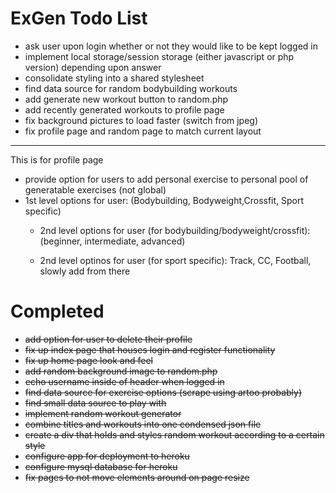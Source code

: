 # ExGen Todo List

- ask user upon login whether or not they would like to be kept logged in
- implement local storage/session storage (either javascript or php version) depending upon answer
- consolidate styling into a shared stylesheet
- find data source for random bodybuilding workouts
- add generate new workout button to random.php
- add recently generated workouts to profile page
- fix background pictures to load faster (switch from jpeg)
- fix profile page and random page to match current layout



---
This is for profile page 
- provide option for users to add personal exercise to personal pool of generatable exercises (not global)
-  1st level options for user:
      (Bodybuilding, Bodyweight,Crossfit, Sport specific)
   - 2nd level options for user (for bodybuilding/bodyweight/crossfit):
      (beginner, intermediate, advanced)

   - 2nd level optinos for user (for sport specific):
       Track, CC, Football, slowly add from there 


# Completed
- ~~add option for user to delete their profile~~
- ~~fix up index page that houses login and register functionality~~
- ~~fix up home page look and feel~~
- ~~add random background image to random.php~~
- ~~echo username inside of header when logged in~~
- ~~find data source for exercise options (scrape using artoo probably)~~
- ~~find small data source to play with~~
- ~~implement random workout generator~~
- ~~combine titles and workouts into one condensed json file~~
- ~~create a div that holds and styles random workout according to a certain style~~
- ~~configure app for deployment to heroku~~
- ~~configure mysql database for heroku~~
- ~~fix pages to not move elements around on page resize~~